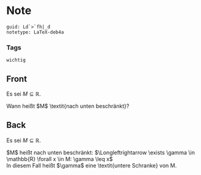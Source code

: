 # Note
```
guid: Ld`>`fh|_d
notetype: LaTeX-deb4a
```

### Tags
```
wichtig
```

## Front
Es sei $M \subseteq \mathbb{R}$.
<div>
  Wann heißt $M$ \textit{nach unten beschränkt}?
</div>

## Back
Es sei $M \subseteq \mathbb{R}$.
<div>
  $M$ heißt nach unten beschränkt: $\Longleftrightarrow \exists
  \gamma \in \mathbb{R} \forall x \in M: \gamma \leq x$
</div>
<div>
  In diesem Fall heißt $\gamma$ eine \textit{<span>untere
  Schranke</span><span>} von M.</span>
</div>
